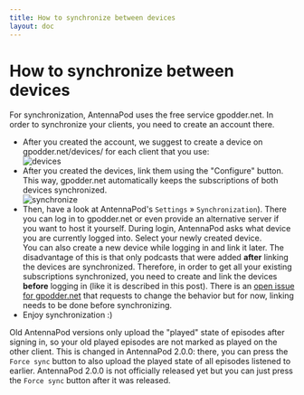 ```yaml
---
title: How to synchronize between devices
layout: doc
---
```


# How to synchronize between devices

For synchronization, AntennaPod uses the free service gpodder.net. In order to synchronize your clients, you need to create an account there.

- After you created the account, we suggest to create a device on gpodder.net/devices/ for each client that you use:  
  ![devices](../../assets/img/documentation/gpodder_devices.png)
- After you created the devices, link them using the "Configure" button. This way, gpodder.net automatically keeps the subscriptions of both devices synchronized.  
  ![synchronize](../../assets/img/documentation/gpodder_synchronize.png) 
- Then, have a look at AntennaPod's `Settings` » `Synchronization`). There you can log in to gpodder.net or even provide an alternative server if you want to host it yourself. During login, AntennaPod asks what device you are currently logged into. Select your newly created device.  
  You can also create a new device while logging in and link it later. The disadvantage of this is that only podcasts that were added **after** linking the devices are synchronized. Therefore, in order to get all your existing subscriptions synchronized, you need to create and link the devices **before** logging in (like it is described in this post). There is an [open issue for gpodder.net](https://github.com/gpodder/mygpo/issues/388) that requests to change the behavior but for now, linking needs to be done before synchronizing.
- Enjoy synchronization :)

Old AntennaPod versions only upload the "played" state of episodes after signing in, so your old played episodes are not marked as played on the other client. This is changed in AntennaPod 2.0.0: there, you can press the `Force sync` button to also upload the played state of all episodes listened to earlier. AntennaPod 2.0.0 is not officially released yet but you can just press the `Force sync` button after it was released.
